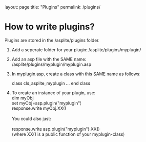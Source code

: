 layout: page
title: "Plugins"
permalink: /plugins/

# How to write plugins?

Plugins are stored in the /asplite/plugins folder.

1. Add a seperate folder for your plugin: /asplite/plugins/myplugin/
2. Add an asp file with the SAME name: /asplite/plugins/myplugin/myplugin.asp
3. In myplugin.asp, create a class with this SAME name as follows:

	class cls_asplite_myplugin
		...
	end class

4. To create an instance of your plugin, use:<br>
  dim myObj<br>
  set myObj=asp.plugin("myplugin")<br>
  response.write myObj.XX()<br><br>
  You could also just:<br><br>
  response.write asp.plugin("myplugin").XX()<br>
  (where XX() is a public function of your myplugin-class)
